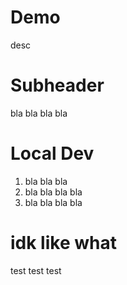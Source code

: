 # Demo

desc

# Subheader

bla bla bla bla

# Local Dev

1. bla bla bla
2. bla bla bla bla
3. bla bla bla bla

# idk like what

test test test

